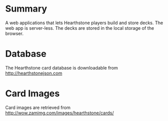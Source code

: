 # Summary

A web applications that lets Hearthstone players build and store decks.  The web app is server-less.  The decks are stored in the local storage of the browser.

# Database

The Hearthstone card database is downloadable from http://hearthstonejson.com

# Card Images

Card images are retrieved from http://wow.zamimg.com/images/hearthstone/cards/

